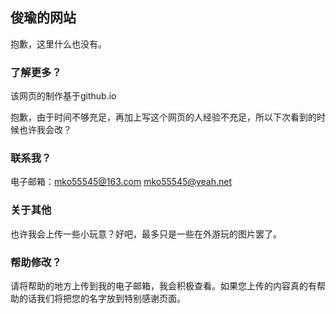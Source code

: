 ## 俊瑜的网站

抱歉，这里什么也没有。

### 了解更多？

该网页的制作基于github.io

抱歉，由于时间不够充足，再加上写这个网页的人经验不充足，所以下次看到的时候也许我会改？

### 联系我？

电子邮箱：mko55545@163.com mko55545@yeah.net 

### 关于其他

也许我会上传一些小玩意？好吧，最多只是一些在外游玩的图片罢了。

### 帮助修改？

请将帮助的地方上传到我的电子邮箱，我会积极查看。如果您上传的内容真的有帮助的话我们将把您的名字放到特别感谢页面。
